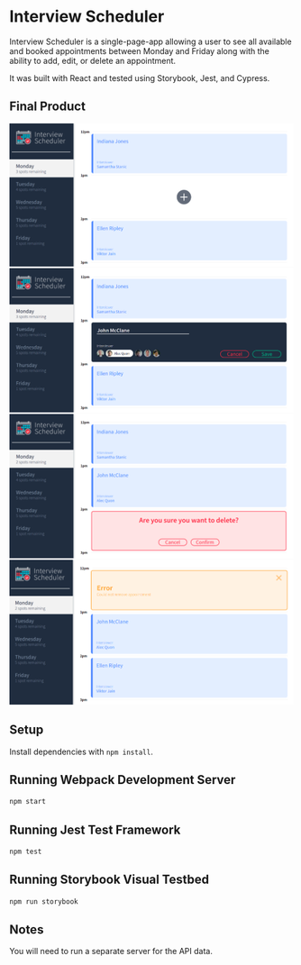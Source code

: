 # Interview Scheduler

Interview Scheduler is a single-page-app allowing a user to see all available and booked appointments between Monday and Friday along
with the ability to add, edit, or delete an appointment.

It was built with React and tested using Storybook, Jest, and Cypress.

## Final Product
!["Main page showing appointments and open slots"](docs/main-scheduler.png)
!["Adding a new appoitnment"](docs/adding-new-scheduler.png)
!["Confirmation of deleting an appointment"](docs/delete-confirm-scheduler.png)
!["Error handling"](docs/error-handling-scheduler.png)

## Setup

Install dependencies with `npm install`.

## Running Webpack Development Server

```sh
npm start
```

## Running Jest Test Framework

```sh
npm test
```

## Running Storybook Visual Testbed

```sh
npm run storybook
```

## Notes
You will need to run a separate server for the API data. 